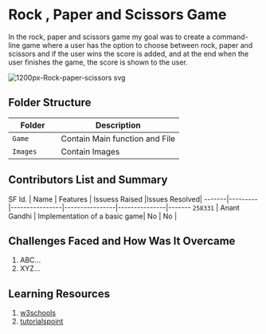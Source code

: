 # Rock , Paper and Scissors Game

 In the rock, paper and scissors game my goal was  to create a command-line game where a user has the option to choose between rock, paper and scissors and if the user wins the score is added, and at the end when the user finishes the game, the score is shown to the user.


![1200px-Rock-paper-scissors svg](https://user-images.githubusercontent.com/80736939/116672082-60094500-a9bf-11eb-8b86-9b083c0adc66.png)

## Folder Structure
|Folder               | Description
|---------------------|------------------------------------------
|`Game      `         | Contain Main function and File
|`Images`             | Contain Images 


## Contributors List and Summary

SF Id. |  Name   |    Features    | Issuess Raised |Issues Resolved|
-------|---------|----------------|----------------|---------------|-------
`258331` | Anant Gandhi  | Implementation of a basic game| No     | No   | 
   

## Challenges Faced and How Was It Overcame

1. ABC...
2. XYZ...

## Learning Resources
1. [w3schools](https://www.w3schools.com/python/)
2. [tutorialspoint](https://www.tutorialspoint.com/python/index.htm)

